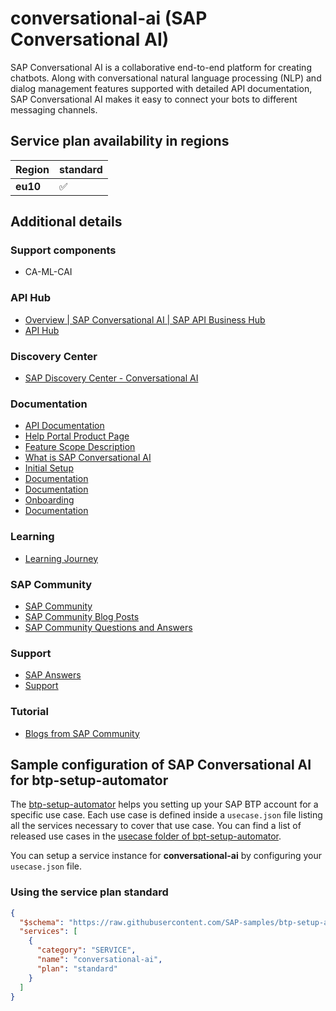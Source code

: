 # conversational-ai (SAP Conversational AI)

SAP Conversational AI is a collaborative end-to-end platform for creating chatbots. Along with conversational natural language processing (NLP) and dialog management features supported with detailed API documentation, SAP Conversational AI makes it easy to connect your bots to different messaging channels.

## Service plan availability in regions

| Region | standard |
|--------|----------|
|  **eu10** | ✅ |

## Additional details

### Support components

- CA-ML-CAI

### API Hub

- [Overview | SAP Conversational AI | SAP API Business Hub](https://api.sap.com/package/SAPConversationalAI/overview)
- [API Hub](https://api.sap.com/package/SAPConversationalAI?section=Artifacts)

### Discovery Center

- [SAP Discovery Center - Conversational AI](https://discovery-center.cloud.sap/serviceCatalog/conversational-ai)

### Documentation

- [API Documentation](https://cai.tools.sap/docs/api-reference/)
- [Help Portal Product Page](https://help.sap.com/cai)
- [Feature Scope Description](https://help.sap.com/doc/5befc39ddee84fe681d565cadd98ce05/latest/en-US/KeyFeaturesOfSAPConversationalAI.pdf)
- [What is SAP Conversational AI](https://help.sap.com/viewer/3aab817a03be4432abbfd00c42b23cb8/latest/en-US)
- [Initial Setup](https://help.sap.com/viewer/3aab817a03be4432abbfd00c42b23cb8/latest/en-US/e676f11574434ad984a335ad1f4b0bf5.html)
- [Documentation](https://help.sap.com/viewer/7a8f56b0db554075a940d4b12019eb6f/latest/en-US/475bfc62d8e34d84b2983b376fcca6ea.html)
- [Documentation](https://help.sap.com/viewer/7a8f56b0db554075a940d4b12019eb6f/latest/en-US/a517600a3c3f472396ba4cb7ad91f8bf.html)
- [Onboarding](https://help.sap.com/viewer/b2541bd8032b403c9c083ca20682dd3b/latest/en-US/f3b39a2e106a495d8324d98cb38a3e1a.html)
- [Documentation](https://help.sap.com/docs/SAP_CONVERSATIONAL_AI)

### Learning

- [Learning Journey](https://help.sap.com/doc/221f8f84afef43d29ad37ef2af0c4adf/HP_2.0/en-US/72ff4b1e30414104ac9c315da1ecc6b5.html?collapse=)

### SAP Community

- [SAP Community](https://community.sap.com/topics/conversational-ai)
- [SAP Community Blog Posts](https://community.sap.com/search/?ct=blog&q=SAP%20Conversational%20AI)
- [SAP Community Questions and Answers](https://community.sap.com/search/?ct=qa&q=SAP%20Conversational%20AI)

### Support

- [SAP Answers](https://answers.sap.com/tags/73555000100800001301)
- [Support](https://launchpad.support.sap.com)

### Tutorial

- [Blogs from SAP Community](https://blogs.sap.com/tags/73555000100800001301/)

## Sample configuration of **SAP Conversational AI** for btp-setup-automator

The [btp-setup-automator](https://github.com/SAP-samples/btp-setup-automator) helps you setting up your SAP BTP account for a specific use case. Each use case is defined inside a `usecase.json` file listing all the services necessary to cover that use case. You can find a list of released use cases in the [usecase folder of bpt-setup-automator](https://github.com/SAP-samples/btp-setup-automator/tree/main/usecases).

You can setup a service instance for **conversational-ai** by configuring your `usecase.json` file.

### Using the service plan **standard**

```json
{
  "$schema": "https://raw.githubusercontent.com/SAP-samples/btp-setup-automator/main/libs/btpsa-usecase.json",
  "services": [
    {
      "category": "SERVICE",
      "name": "conversational-ai",
      "plan": "standard"
    }
  ]
}
```
